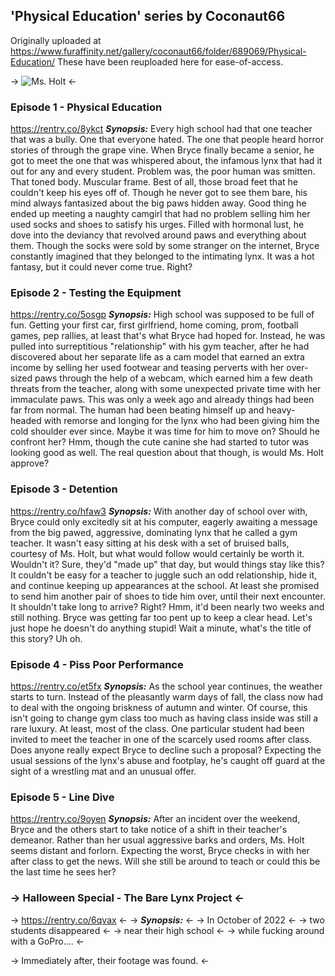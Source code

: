 ## 'Physical Education' series by Coconaut66
Originally uploaded at https://www.furaffinity.net/gallery/coconaut66/folder/689069/Physical-Education/
These have been reuploaded here for ease-of-access.

-> ![Ms. Holt](https://static1.e621.net/data/sample/82/51/825182e0b453ee43d1304a95e2b62006.jpg) <-


### Episode 1 - Physical Education
https://rentry.co/8ykct
***Synopsis:***
Every high school had that one teacher that was a bully. One that everyone hated. The one that people heard horror stories of through the grape vine. When Bryce finally became a senior, he got to meet the one that was whispered about, the infamous lynx that had it out for any and every student. Problem was, the poor human was smitten. That toned body. Muscular frame. Best of all, those broad feet that he couldn't keep his eyes off of. Though he never got to see them bare, his mind always fantasized about the big paws hidden away. Good thing he ended up meeting a naughty camgirl that had no problem selling him her used socks and shoes to satisfy his urges. Filled with hormonal lust, he dove into the deviancy that revolved around paws and everything about them. Though the socks were sold by some stranger on the internet, Bryce constantly imagined that they belonged to the intimating lynx. It was a hot fantasy, but it could never come true.
Right?


### Episode 2 -  Testing the Equipment
https://rentry.co/5osgp
***Synopsis:***
High school was supposed to be full of fun. Getting your first car, first girlfriend, home coming, prom, football games, pep rallies, at least that's what Bryce had hoped for. Instead, he was pulled into surreptitious "relationship" with his gym teacher, after he had discovered about her separate life as a cam model that earned an extra income by selling her used footwear and teasing perverts with her over-sized paws through the help of a webcam, which earned him a few death threats from the teacher, along with some unexpected private time with her immaculate paws. This was only a week ago and already things had been far from normal. The human had been beating himself up and heavy-headed with remorse and longing for the lynx who had been giving him the cold shoulder ever since. Maybe it was time for him to move on? Should he confront her? Hmm, though the cute canine she had started to tutor was looking good as well. The real question about that though, is would Ms. Holt approve?

### Episode 3 - Detention
https://rentry.co/hfaw3
 ***Synopsis:***
With another day of school over with, Bryce could only excitedly sit at his computer, eagerly awaiting a message from the big pawed, aggressive, dominating lynx that he called a gym teacher. It wasn't easy sitting at his desk with a set of bruised balls, courtesy of Ms. Holt, but what would follow would certainly be worth it. Wouldn't it? Sure, they'd "made up" that day, but would things stay like this? It couldn't be easy for a teacher to juggle such an odd relationship, hide it, and continue keeping up appearances at the school. At least she promised to send him another pair of shoes to tide him over, until their next encounter. It shouldn't take long to arrive? Right? Hmm, it'd been nearly two weeks and still nothing. Bryce was getting far too pent up to keep a clear head. Let's just hope he doesn't do anything stupid! Wait a minute, what's the title of this story? Uh oh.

### Episode 4 - Piss Poor Performance
https://rentry.co/et5fx
***Synopsis:***
As the school year continues, the weather starts to turn. Instead of the pleasantly warm days of fall, the class now had to deal with the ongoing briskness of autumn and winter. Of course, this isn't going to change gym class too much as having class inside was still a rare luxury. At least, most of the class. One particular student had been invited to meet the teacher in one of the scarcely used rooms after class. Does anyone really expect Bryce to decline such a proposal? Expecting the usual sessions of the lynx's abuse and footplay, he's caught off guard at the sight of a wrestling mat and an unusual offer.

### Episode 5 - Line Dive
https://rentry.co/9oyen
***Synopsis:***
After an incident over the weekend, Bryce and the others start to take notice of a shift in their teacher's demeanor. Rather than her usual aggressive barks and orders, Ms. Holt seems distant and forlorn. Expecting the worst, Bryce checks in with her after class to get the news. Will she still be around to teach or could this be the last time he sees her?

### -> Halloween Special - The Bare Lynx Project <- 
-> https://rentry.co/6qvax <-
-> ***Synopsis:*** <-
-> In October of 2022 <-
-> two students disappeared <-
-> near their high school <-
-> while fucking around with a GoPro.... <-

-> Immediately after, their footage was found. <-